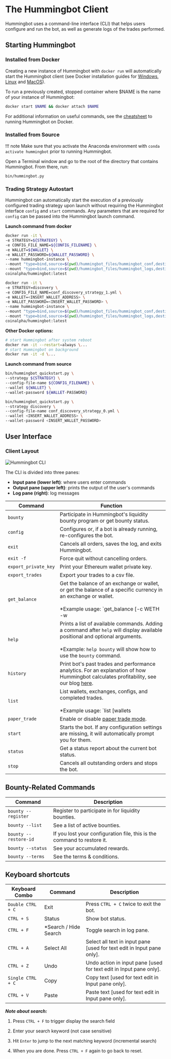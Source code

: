 # The Hummingbot Client

Hummingbot uses a command-line interface (CLI) that helps users configure and run the bot, as well as generate logs of the trades performed.

## Starting Hummingbot

### Installed from Docker

Creating a new instance of Hummingbot with `docker run` will automatically start the Hummingbot client (see Docker installation guides for [Windows](/installation/via-docker/windows), [Linux](/installation/via-docker/linux) and [MacOS](/installation/via-docker/macOS)).

To run a previously created, stopped container where $NAME is the name of your instance of Hummingbot:

```sh
docker start $NAME && docker attach $NAME
```

For additional information on useful commands, see the [cheatsheet](/cheatsheets/docker) to running Hummingbot on Docker.

### Installed from Source

!!! note
    Make sure that you activate the Anaconda environment with `conda activate hummingbot` prior to running Hummingbot.

Open a Terminal window and go to the root of the directory that contains Hummingbot. From there, run:
```
bin/hummingbot.py
```

### Trading Strategy Autostart

Hummingbot can automatically start the execution of a previously configured trading strategy upon launch without requiring the Hummingbot interface `config` and `start` commands.  Any parameters that are required for `config` can be passed into the Hummingbot launch command.

**Launch command from docker**

```bash tab="Docker command"
docker run -it \
-e STRATEGY=${STRATEGY} \
-e CONFIG_FILE_NAME=${CONFIG_FILENAME} \
-e WALLET=${WALLET} \
-e WALLET_PASSWORD=${WALLET_PASSWORD} \
--name hummingbot-instance \
--mount "type=bind,source=$(pwd)/hummingbot_files/hummingbot_conf,destination=/conf/" \
--mount "type=bind,source=$(pwd)/hummingbot_files/hummingbot_logs,destination=/logs/" \
coinalpha/hummingbot:latest
```
```bash tab="Example"
docker run -it \
-e STRATEGY=discovery \
-e CONFIG_FILE_NAME=conf_discovery_strategy_1.yml \
-e WALLET=<INSERT_WALLET_ADDRESS> \
-e WALLET_PASSWORD=<INSERT_WALLET_PASSWORD> \
--name hummingbot-instance \
--mount "type=bind,source=$(pwd)/hummingbot_files/hummingbot_conf,destination=/conf/" \
--mount "type=bind,source=$(pwd)/hummingbot_files/hummingbot_logs,destination=/logs/" \
coinalpha/hummingbot:latest
```

**Other Docker options:**
```bash
# start Hummingbot after system reboot
docker run -it --restart=always \...
# start Hummingbot on background
docker run -it -d \...
```

**Launch command from source**

```bash tab="Installed from source"
bin/hummingbot_quickstart.py \
--strategy ${STRATEGY} \
--config-file-name ${CONFIG_FILENAME} \
--wallet ${WALLET} \
--wallet-password ${WALLET-PASSWORD}
```
```bash tab="Example"
bin/hummingbot_quickstart.py \
--strategy discovery \
--config-file-name conf_discovery_strategy_0.yml \
--wallet <INSERT_WALLET_ADDRESS> \
--wallet-password <INSERT_WALLET_PASSWORD>
```


## User Interface

### Client Layout
![Hummingbot CLI](/assets/img/hummingbot-cli.png)

The CLI is divided into three panes:

* **Input pane (lower left)**: where users enter commands
* **Output pane (upper left)**: prints the output of the user's commands
* **Log pane (right)**: log messages


| Command | Function |
|---------|----------|
| `bounty` | Participate in Hummingbot's liquidity bounty program or get bounty status.
| `config` | Configures or, if a bot is already running, re-configures the bot.
| `exit`| Cancels all orders, saves the log, and exits Hummingbot.
| `exit -f`| Force quit without cancelling orders.
| `export_private_key` | Print your Ethereum wallet private key.
| `export_trades` | Export your trades to a csv file.
| `get_balance` | Get the balance of an exchange or wallet, or get the balance of a specific currency in an exchange or wallet.<br/><br/>*Example usage: `get_balance [-c WETH -w|-c ETH -e binance]` to show available WETH balance in the Ethereum wallet and ETH balance in Binance, respectively*.
| `help` | Prints a list of available commands. Adding a command after `help` will display available positional and optional arguments.<br/><br/>*Example: `help bounty` will show how to use the `bounty` command.
| `history`| Print bot's past trades and performance analytics. For an explanation of how Hummingbot calculates profitability, see our blog [here](https://hummingbot.io/blog/2019-07-measure-performance-crypto-trading/#tldr).
| `list` | List wallets, exchanges, configs, and completed trades.<br/><br/>*Example usage: `list [wallets|exchanges|configs|trades]`*
| `paper_trade` | Enable or disable [paper trade mode](/utilities/paper-trade).
| `start` | Starts the bot. If any configuration settings are missing, it will automatically prompt you for them.
| `status` | Get a status report about the current bot status.
| `stop` | Cancels all outstanding orders and stops the bot.


## Bounty-Related Commands

| Command | Description |
|-------- | ----------- |
| `bounty --register` | Register to participate in for liquidity bounties.
| `bounty --list` | See a list of active bounties.
| `bounty --restore-id` | If you lost your configuration file, this is the command to restore it.
| `bounty --status` | See your accumulated rewards.
| `bounty --terms` | See the terms & conditions.

## Keyboard shortcuts
| Keyboard Combo | Command | Description |
|-------- | ----------- | ----------- |
| `Double CTRL + C` | Exit | Press `CTRL + C` twice to exit the bot.
| `CTRL + S` | Status | Show bot status.
| `CTRL + F` | *Search / Hide Search | Toggle search in log pane.
| `CTRL + A` | Select All | Select all text in input pane [used for text edit in Input pane only].
| `CTRL + Z` | Undo | Undo action in input pane [used for text edit in Input pane only].
| `Single CTRL + C` | Copy | Copy text [used for text edit in Input pane only].
| `CTRL + V` | Paste | Paste text [used for text edit in Input pane only].

***Note about search:***

1. Press `CTRL + F` to trigger display the search field

2. Enter your search keyword (not case sensitive)

3. Hit `Enter` to jump to the next matching keyword (incremental search)

4. When you are done. Press `CTRL + F` again to go back to reset.
